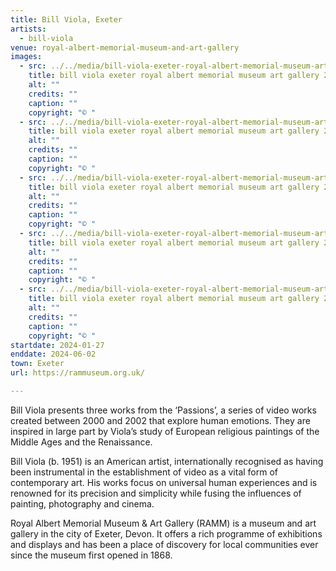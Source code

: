 ```yaml
---
title: Bill Viola, Exeter
artists:
  - bill-viola
venue: royal-albert-memorial-museum-and-art-gallery
images:
  - src: ../../media/bill-viola-exeter-royal-albert-memorial-museum-art-gallery-2024-01-27-0.webp
    title: bill viola exeter royal albert memorial museum art gallery 2024 01 27 0
    alt: ""
    credits: ""
    caption: ""
    copyright: "© "
  - src: ../../media/bill-viola-exeter-royal-albert-memorial-museum-art-gallery-2024-01-27-1.webp
    title: bill viola exeter royal albert memorial museum art gallery 2024 01 27 1
    alt: ""
    credits: ""
    caption: ""
    copyright: "© "
  - src: ../../media/bill-viola-exeter-royal-albert-memorial-museum-art-gallery-2024-01-27-2.webp
    title: bill viola exeter royal albert memorial museum art gallery 2024 01 27 2
    alt: ""
    credits: ""
    caption: ""
    copyright: "© "
  - src: ../../media/bill-viola-exeter-royal-albert-memorial-museum-art-gallery-2024-01-27-3.webp
    title: bill viola exeter royal albert memorial museum art gallery 2024 01 27 3
    alt: ""
    credits: ""
    caption: ""
    copyright: "© "
  - src: ../../media/bill-viola-exeter-royal-albert-memorial-museum-art-gallery-2024-01-27-4.webp
    title: bill viola exeter royal albert memorial museum art gallery 2024 01 27 4
    alt: ""
    credits: ""
    caption: ""
    copyright: "© "
startdate: 2024-01-27
enddate: 2024-06-02
town: Exeter
url: https://rammuseum.org.uk/

---
```


Bill Viola presents three works from the ‘Passions’, a series of video works created between 2000 and 2002 that explore human emotions. They are inspired in large part by Viola’s study of European religious paintings of the Middle Ages and the Renaissance.

Bill Viola (b. 1951) is an American artist, internationally recognised as having been instrumental in the establishment of video as a vital form of contemporary art. His works focus on universal human experiences and is renowned for its precision and simplicity while fusing the influences of painting, photography and cinema.

Royal Albert Memorial Museum & Art Gallery (RAMM) is a museum and art gallery in the city of Exeter, Devon. It offers a rich programme of exhibitions and displays and has been a place of discovery for local communities ever since the museum first opened in 1868.